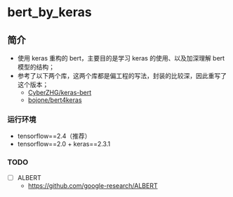bert_by_keras
===

简介
---
- 使用 keras 重构的 bert，主要目的是学习 keras 的使用、以及加深理解 bert 模型的结构；
- 参考了以下两个库，这两个库都是偏工程的写法，封装的比较深，因此重写了这个版本；
	- [CyberZHG/keras-bert](https://github.com/CyberZHG/keras-bert)
	- [bojone/bert4keras](https://github.com/bojone/bert4keras)

### 运行环境
- tensorflow==2.4（推荐）
- tensorflow==2.0 + keras==2.3.1


### TODO
- [ ] ALBERT
    - https://github.com/google-research/ALBERT
    